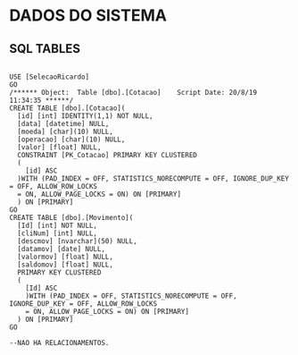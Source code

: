 # DADOS DO SISTEMA

## SQL TABLES

<pre><code>
USE [SelecaoRicardo]
GO
/****** Object:  Table [dbo].[Cotacao]    Script Date: 20/8/19 11:34:35 ******/
CREATE TABLE [dbo].[Cotacao](
  [id] [int] IDENTITY(1,1) NOT NULL,
  [data] [datetime] NULL,
  [moeda] [char](10) NULL,
  [operacao] [char](10) NULL,
  [valor] [float] NULL,
  CONSTRAINT [PK_Cotacao] PRIMARY KEY CLUSTERED 
  (
    [id] ASC
  )WITH (PAD_INDEX = OFF, STATISTICS_NORECOMPUTE = OFF, IGNORE_DUP_KEY = OFF, ALLOW_ROW_LOCKS 
  = ON, ALLOW_PAGE_LOCKS = ON) ON [PRIMARY]
  ) ON [PRIMARY]
GO
CREATE TABLE [dbo].[Movimento](
  [Id] [int] NOT NULL,
  [cliNum] [int] NULL,
  [descmov] [nvarchar](50) NULL,
  [datamov] [date] NULL,
  [valormov] [float] NULL,
  [saldomov] [float] NULL,
  PRIMARY KEY CLUSTERED 
  (
    [Id] ASC
    )WITH (PAD_INDEX = OFF, STATISTICS_NORECOMPUTE = OFF, IGNORE_DUP_KEY = OFF, ALLOW_ROW_LOCKS 
    = ON, ALLOW_PAGE_LOCKS = ON) ON [PRIMARY]
  ) ON [PRIMARY]
GO

--NAO HA RELACIONAMENTOS.
</code>
</pre>


